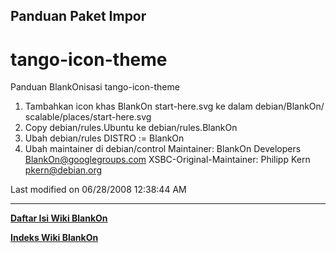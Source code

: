 ## Panduan Paket Impor
# tango-icon-theme
Panduan BlankOnisasi tango-icon-theme
   1. Tambahkan icon khas BlankOn start-here.svg ke dalam debian/BlankOn/
      scalable/places/start-here.svg
   2. Copy debian/rules.Ubuntu ke debian/rules.BlankOn
   3. Ubah debian/rules
DISTRO := BlankOn
   1. Ubah maintainer di debian/control
Maintainer: BlankOn Developers <BlankOn@googlegroups.com>
XSBC-Original-Maintainer: Philipp Kern <pkern@debian.org>

Last modified on 06/28/2008 12:38:44 AM
 
---
[**Daftar Isi Wiki BlankOn**](/DaftarIsi/README.md)
 
[**Indeks Wiki BlankOn**](/Indeks.md)
